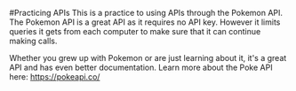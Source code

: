 #Practicing APIs
This is a practice to using APIs through the Pokemon API. The Pokemon API is a great API as it requires no API key. However it limits queries it gets from each computer to make sure that it can continue making calls. 

Whether you grew up with Pokemon or are just learning about it, it's a great API and has even better documentation. 
Learn more about the Poke API here: https://pokeapi.co/
